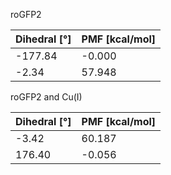roGFP2

| Dihedral [°] | PMF [kcal/mol] |
|-----------|-----------|
| -177.84 | -0.000 |
| -2.34 | 57.948 |

roGFP2 and Cu(I)

| Dihedral [°] | PMF [kcal/mol] |
|-----------|-----------|
| -3.42 | 60.187 |
| 176.40 | -0.056 |
